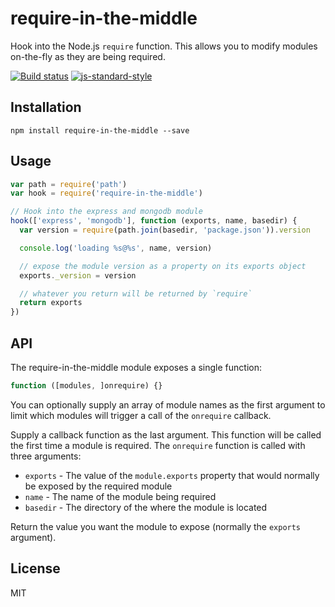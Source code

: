 # require-in-the-middle

Hook into the Node.js `require` function. This allows you to modify
modules on-the-fly as they are being required.

[![Build status](https://travis-ci.org/opbeat/require-in-the-middle.svg?branch=master)](https://travis-ci.org/opbeat/require-in-the-middle)
[![js-standard-style](https://img.shields.io/badge/code%20style-standard-brightgreen.svg?style=flat)](https://github.com/feross/standard)

## Installation

```
npm install require-in-the-middle --save
```

## Usage

```js
var path = require('path')
var hook = require('require-in-the-middle')

// Hook into the express and mongodb module
hook(['express', 'mongodb'], function (exports, name, basedir) {
  var version = require(path.join(basedir, 'package.json')).version

  console.log('loading %s@%s', name, version)

  // expose the module version as a property on its exports object
  exports._version = version

  // whatever you return will be returned by `require`
  return exports
})
```

## API

The require-in-the-middle module exposes a single function:

```js
function ([modules, ]onrequire) {}
```

You can optionally supply an array of module names as the first argument
to limit which modules will trigger a call of the `onrequire` callback.

Supply a callback function as the last argument. This function will be
called the first time a module is required. The `onrequire` function is
called with three arguments:

- `exports` - The value of the `module.exports` property that would
  normally be exposed by the required module
- `name` - The name of the module being required
- `basedir` - The directory of the where the module is located

Return the value you want the module to expose (normally the `exports`
argument).

## License

MIT
